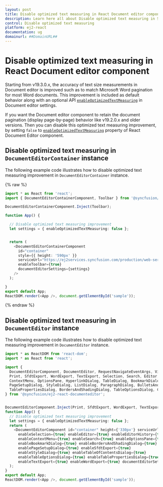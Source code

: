 ```yaml
---
layout: post
title: Disable optimized text measuring in React Document editor component | Syncfusion
description: Learn here all about Disable optimized text measuring in Syncfusion React Document editor component of Syncfusion Essential JS 2 and more.
control: Disable optimized text measuring 
platform: ej2-react
documentation: ug
domainurl: ##DomainURL##
---
```


# Disable optimized text measuring in React Document editor component

Starting from v19.3.0.x, the accuracy of text size measurements in Document editor is improved such as to match Microsoft Word pagination for most Word documents. This improvement is included as default behavior along with an optional API [`enableOptimizedTextMeasuring`](https://ej2.syncfusion.com/react/documentation/api/document-editor/documentEditorSettingsModel/#enableoptimizedtextmeasuring) in Document editor settings.  

If you want the Document editor component to retain the document pagination (display page-by-page) behavior like v19.2.0.x and older versions. Then you can disable this optimized text measuring improvement, by setting `false` to [`enableOptimizedTextMeasuring`](https://ej2.syncfusion.com/react/documentation/api/document-editor/documentEditorSettingsModel/#enableoptimizedtextmeasuring) property of  React Document Editor component.

## Disable optimized text measuring in `DocumentEditorContainer` instance

The following example code illustrates how to disable optimized text measuring improvement in `DocumentEditorContainer` instance.

{% raw %}
```ts
import * as React from 'react';
import { DocumentEditorContainerComponent, Toolbar } from '@syncfusion/ej2-react-documenteditor';

DocumentEditorContainerComponent.Inject(Toolbar);

function App() {

  // Disable optimized text measuring improvement  
  let settings = { enableOptimizedTextMeasuring: false };


  return (
    <DocumentEditorContainerComponent
      id="container"
      style={{ height: '590px' }}
      serviceUrl="https://ej2services.syncfusion.com/production/web-services/api/documenteditor/"
      enableToolbar={true}
      documentEditorSettings={settings}
    />
  );

}
export default App;
ReactDOM.render(<App />, document.getElementById('sample'));

```
{% endraw %}

## Disable optimized text measuring in `DocumentEditor` instance

The following example code illustrates how to disable optimized text measuring improvement in `DocumentEditor` instance.

```ts
import * as ReactDOM from 'react-dom';
import * as React from 'react';

import {
  DocumentEditorComponent, DocumentEditor, RequestNavigateEventArgs, ViewChangeEventArgs,
  Print, SfdtExport, WordExport, TextExport, Selection, Search, Editor, ImageResizer, EditorHistory,
  ContextMenu, OptionsPane, HyperlinkDialog, TableDialog, BookmarkDialog, TableOfContentsDialog,
  PageSetupDialog, StyleDialog, ListDialog, ParagraphDialog, BulletsAndNumberingDialog, FontDialog,
  TablePropertiesDialog, BordersAndShadingDialog, TableOptionsDialog, CellOptionsDialog, StylesDialog
} from '@syncfusion/ej2-react-documenteditor';


DocumentEditorComponent.Inject(Print, SfdtExport, WordExport, TextExport, Selection, Search, Editor, ImageResizer, EditorHistory, ContextMenu, OptionsPane, HyperlinkDialog, TableDialog, BookmarkDialog, TableOfContentsDialog, PageSetupDialog, StyleDialog, ListDialog, ParagraphDialog, BulletsAndNumberingDialog, FontDialog, TablePropertiesDialog, BordersAndShadingDialog, TableOptionsDialog, CellOptionsDialog, StylesDialog);
function App() {
  // Disable optimized text measuring improvement
  let settings = { enableOptimizedTextMeasuring: false };
  return (
    <DocumentEditorComponent id="container" height={'330px'} serviceUrl="https://ej2services.syncfusion.com/production/web-services/api/documenteditor/" isReadOnly={false} enablePrint={true}
      enableSelection={true} enableEditor={true} enableEditorHistory={true}
      enableContextMenu={true} enableSearch={true} enableOptionsPane={true}
      enableBookmarkDialog={true} enableBordersAndShadingDialog={true} enableFontDialog={true} enableTableDialog={true} enableParagraphDialog={true} enableHyperlinkDialog={true} enableImageResizer={true} enableListDialog={true}
      enablePageSetupDialog={true} enableSfdtExport={true}
      enableStyleDialog={true} enableTableOfContentsDialog={true}
      enableTableOptionsDialog={true} enableTablePropertiesDialog={true}
      enableTextExport={true} enableWordExport={true} documentEditorSettings={settings} />
  );
}
export default App;
ReactDOM.render(<App />, document.getElementById('sample'));

```
